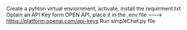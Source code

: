 Create a pyhton virtual enviornment, activate, install the requirment.txt
Optain an API Key form OPEN API, place it in the .env file ---> https://platform.openai.com/api-keys
Run simpleChat.py file

